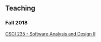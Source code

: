## Teaching

### Fall 2018
[CSCI 235 - Software Analysis and Design II](https://tligorio.github.io/csci235.md)



